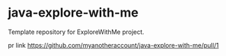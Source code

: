 # java-explore-with-me
Template repository for ExploreWithMe project.

pr link https://github.com/myanotheraccount/java-explore-with-me/pull/1
